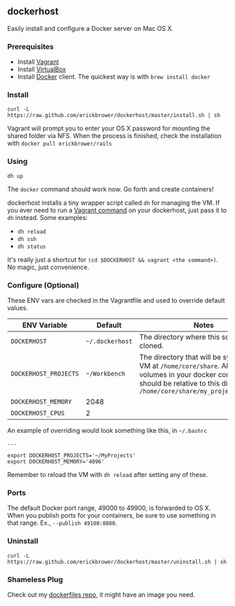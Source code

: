 ## dockerhost

Easily install and configure a Docker server on Mac OS X. 

### Prerequisites

* Install [Vagrant](https://www.vagrantup.com/downloads)
* Install [VirtualBox](https://www.virtualbox.org/wiki/Downloads)
* Install [Docker](http://docker.io) client. The quickest way is with `brew install docker`

### Install
`curl -L https://raw.github.com/erickbrower/dockerhost/master/install.sh | sh`

Vagrant will prompt you to enter your OS X password for mounting the shared folder via NFS. When the process is finished, check the installation with `docker pull erickbrower/rails`

### Using 

`dh up`

The `docker` command should work now. Go forth and create containers!

dockerhost installs a tiny wrapper script called `dh` for managing the VM. If you ever need to run a [Vagrant command](http://docs.vagrantup.com/v2/cli/index.html) on your dockerhost, just pass it to `dh` instead. Some examples:

* `dh reload`
* `dh ssh`
* `dh status`

It's really just a shortcut for `(cd $DOCKERHOST && vagrant <the command>)`. No magic, just convenience.

### Configure (Optional)

These ENV vars are checked in the Vagrantfile and used to override default values. 

ENV Variable          | Default         | Notes 
--------------------- | --------------- | -----
`DOCKERHOST`          | `~/.dockerhost` | The directory where this source will be cloned.
`DOCKERHOST_PROJECTS` | `~/Workbench`   | The directory that will be synced to the VM at `/home/core/share`. All mounted volumes in your docker commands should be relative to this directory. Ex, `/home/core/share/my_project:/opt/app`
`DOCKERHOST_MEMORY`   | 2048              | 
`DOCKERHOST_CPUS`     | 2                 | 

An example of overriding would look something like this, in `~/.bashrc`

```
...

export DOCKERHOST_PROJECTS='~/MyProjects'
export DOCKERHOST_MEMORY='4096'
```

Remember to reload the VM with `dh reload` after setting any of these. 

### Ports

The default Docker port range, 49000 to 49900, is forwarded to OS X. When you publish ports for your containers, be sure to use something in that range. Ex., `--publish 49100:8080`. 

### Uninstall

`curl -L https://raw.github.com/erickbrower/dockerhost/master/uninstall.sh | sh`


### Shameless Plug

Check out my [dockerfiles repo](http://github.com/erickbrower/dockerfiles), it might have an image you need. 

